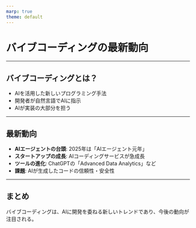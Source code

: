 ```yaml
---
marp: true
theme: default
---
```


# バイブコーディングの最新動向

---

## バイブコーディングとは？

- AIを活用した新しいプログラミング手法
- 開発者が自然言語でAIに指示
- AIが実装の大部分を担う

---

## 最新動向

- **AIエージェントの台頭**: 2025年は「AIエージェント元年」
- **スタートアップの成長**: AIコーディングサービスが急成長
- **ツールの進化**: ChatGPTの「Advanced Data Analytics」など
- **課題**: AIが生成したコードの信頼性・安全性

---

## まとめ

バイブコーディングは、AIに開発を委ねる新しいトレンドであり、今後の動向が注目される。
